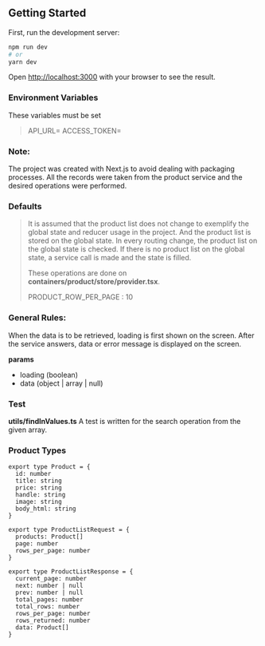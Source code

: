 ## Getting Started

First, run the development server:

```bash
npm run dev
# or
yarn dev
```

Open [http://localhost:3000](http://localhost:3000) with your browser to see the result.

### Environment Variables

These variables must be set

> API_URL=
> ACCESS_TOKEN=

### Note:

The project was created with Next.js to avoid dealing with packaging processes.
All the records were taken from the product service and the desired operations were performed.

### Defaults

> It is assumed that the product list does not change to exemplify the global state and reducer usage in the project. And the product list is stored on the global state. In every routing change, the product list on the global state is checked. If there is no product list on the global state, a service call is made and the state is filled.
>
> These operations are done on **containers/product/store/provider.tsx**.
>
> PRODUCT_ROW_PER_PAGE : 10

### General Rules:

When the data is to be retrieved, loading is first shown on the screen. After the service answers, data or error message is displayed on the screen.

**params**

- loading (boolean)
- data (object | array | null)

### Test

**utils/findInValues.ts**
A test is written for the search operation from the given array.

### Product Types

```
export type Product = {
  id: number
  title: string
  price: string
  handle: string
  image: string
  body_html: string
}

export type ProductListRequest = {
  products: Product[]
  page: number
  rows_per_page: number
}

export type ProductListResponse = {
  current_page: number
  next: number | null
  prev: number | null
  total_pages: number
  total_rows: number
  rows_per_page: number
  rows_returned: number
  data: Product[]
}

```
